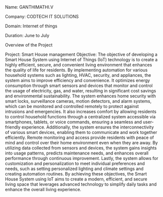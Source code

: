 Name: GANTHIMATHI.V

Company: CODTECH IT SOLUTIONS

Domain: Internet of things

Duration: June to July

Overview of the Project 

Project: Smart House management
Objective:
    The objective of developing a Smart House System using Internet of Things (IoT) technology is to create a highly efficient, secure, and convenient living environment that enhances the quality of life for residents. By implementing automation for various household systems such as lighting, HVAC, security, and appliances, the system aims to improve efficiency and convenience. It optimizes energy consumption through smart sensors and devices that monitor and control the usage of electricity, gas, and water, resulting in significant cost savings and environmental sustainability. The system enhances home security with smart locks, surveillance cameras, motion detectors, and alarm systems, which can be monitored and controlled remotely to protect against intrusions and emergencies. It also increases comfort by allowing residents to control household functions through a centralized system accessible via smartphones, tablets, or voice commands, ensuring a seamless and user-friendly experience. Additionally, the system ensures the interconnectivity of various smart devices, enabling them to communicate and work together efficiently. Remote monitoring and access provide residents with peace of mind and control over their home environment even when they are away. By utilizing data collected from sensors and devices, the system gains insights into usage patterns, predicts maintenance needs, and enhances overall performance through continuous improvement. Lastly, the system allows for customization and personalization to meet individual preferences and needs, such as setting personalized lighting and climate settings and creating automation routines. By achieving these objectives, the Smart House System using IoT aims to create a modern, efficient, and secure living space that leverages advanced technology to simplify daily tasks and enhance the overall living experience.

